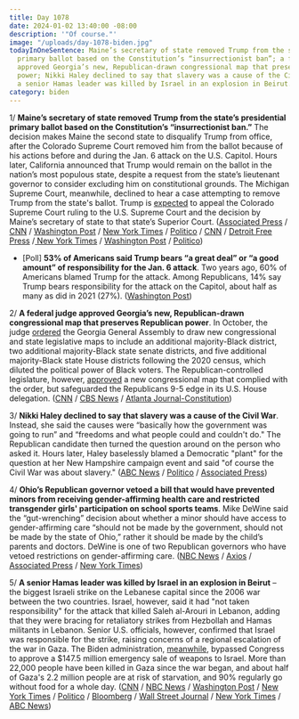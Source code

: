 ```yaml
---
title: Day 1078
date: 2024-01-02 13:40:00 -08:00
description: '"Of course."'
image: "/uploads/day-1078-biden.jpg"
todayInOneSentence: Maine’s secretary of state removed Trump from the state’s presidential
  primary ballot based on the Constitution’s “insurrectionist ban”; a federal judge
  approved Georgia’s new, Republican-drawn congressional map that preserves Republican
  power; Nikki Haley declined to say that slavery was a cause of the Civil War; and
  a senior Hamas leader was killed by Israel in an explosion in Beirut.
category: biden
---
```


1/ **Maine’s secretary of state removed Trump from the state’s presidential primary ballot based on the Constitution’s “insurrectionist ban.”** The decision makes Maine the second state to disqualify Trump from office, after the Colorado Supreme Court removed him from the ballot because of his actions before and during the Jan. 6 attack on the U.S. Capitol. Hours later, California announced that Trump would remain on the ballot in the nation’s most populous state, despite a request from the state’s lieutenant governor to consider excluding him on constitutional grounds. The Michigan Supreme Court, meanwhile, declined to hear a case attempting to remove Trump from the state's ballot. Trump is [expected](https://apnews.com/article/trump-supreme-court-colorado-maine-14th-amendment-24e92ece8a13531ded8975a651127cde) to appeal the Colorado Supreme Court ruling to the U.S. Supreme Court and the decision by Maine’s secretary of state to that state’s Superior Court. ([Associated Press](https://apnews.com/article/maine-trump-presidential-ballot-election-insurrection-081fd38ce1f20be9b8423cb2f8c66dee) / [CNN](https://www.cnn.com/2023/12/28/politics/trump-maine-14th-amendment-ballot) / [Washington Post](https://www.washingtonpost.com/politics/2023/12/28/maine-trump-primary-ballot/) / [New York Times](https://www.nytimes.com/2023/12/28/us/maine-trump-ballot.html) / [Politico](https://www.politico.com/news/2023/12/28/maine-kicks-trump-off-ballot-under-14th-amendment-00133294) / [CNN](https://www.cnn.com/2023/12/27/politics/michigan-supreme-court-rejects-insurrectionist-ban-case-trump) / [Detroit Free Press](https://www.freep.com/story/news/politics/elections/2023/12/27/michigan-supreme-court-trump-stays-primary-ballot/72037140007/) /[ New York Times](https://www.nytimes.com/2023/12/27/us/michigan-trump-ballot.html) / [Washington Post](https://www.washingtonpost.com/politics/2023/12/27/michigan-supreme-court-trump-2024-primary-ballot/) / [Politico](https://www.politico.com/news/2023/12/29/california-secretary-of-state-leaves-trump-on-presidential-ballot-00133304))

* [Poll] **53% of Americans said Trump bears “a great deal” or “a good amount” of responsibility for the Jan. 6 attack**. Two years ago, 60% of Americans blamed Trump for the attack. Among Republicans, 14% say Trump bears responsibility for the attack on the Capitol, about half as many as did in 2021 (27%). ([Washington Post](https://www.washingtonpost.com/dc-md-va/2024/01/02/jan-6-poll-post-trump/))

2/ **A federal judge approved Georgia’s new, Republican-drawn congressional map that preserves Republican power**. In October, the judge [ordered](https://whatthefuckjusthappenedtoday.com/2023/10/26/day-1010/#6-a-federal-judge-ordered-georgia-to) the Georgia General Assembly to draw new congressional and state legislative maps to include an additional majority-Black district, two additional majority-Black state senate districts, and five additional majority-Black state House districts following the 2020 census, which diluted the political power of Black voters. The Republican-controlled legislature, however, [approved](https://whatthefuckjusthappenedtoday.com/2023/12/07/day-1052/#2-georgia%E2%80%99s-republican-controlled-le) a new congressional map that complied with the order, but safeguarded the Republicans 9-5 edge in its U.S. House delegation. ([CNN](https://www.cnn.com/2023/12/28/politics/judge-upholds-republican-drawn-georgia-congressional-map) / [CBS News](https://www.cbsnews.com/news/georgia-congressional-map-republicans-federal-voting-rights-law/) / [Atlanta Journal-Constitution](https://www.ajc.com/politics/breaking-georgias-republican-redistricting-plan-upheld-by-federal-judge/5YEJGZ25HBC6NPJUOLC54MAWN4/))

3/ **Nikki Haley declined to say that slavery was a cause of the Civil War**. Instead, she said the causes were “basically how the government was going to run” and “freedoms and what people could and couldn't do." The Republican candidate then turned the question around on the person who asked it. Hours later, Haley baselessly blamed a Democratic "plant" for the question at her New Hampshire campaign event and said "of course the Civil War was about slavery." ([ABC News](https://abcnews.go.com/Politics/nikki-haley-doesnt-cite-slavery-cause-civil-war/story?id=105956626) / [Politico](https://www.politico.com/news/2023/12/27/haley-slavery-cause-of-civil-war-00133254) / [Associated Press](https://apnews.com/article/haley-election-civil-war-slavery-a509ff9d7cc5e271c42592276b75735c))

4/ **Ohio’s Republican governor vetoed a bill that would have prevented minors from receiving gender-affirming health care and restricted transgender girls' participation on school sports teams**. Mike DeWine said the “gut-wrenching” decision about whether a minor should have access to gender-affirming care “should not be made by the government, should not be made by the state of Ohio,” rather it should be made by the child’s parents and doctors. DeWine is one of two Republican governors who have vetoed restrictions on gender-affirming care. ([NBC News](https://www.nbcnews.com/nbc-out/out-politics-and-policy/ohios-republican-governor-vetoes-trans-care-restriction-sports-ban-rcna131579) / [Axios](https://www.axios.com/2023/12/29/ohio-republican-dewine-trans-care-sports-ban-veto) / [Associated Press](https://apnews.com/article/transgender-health-ohio-minors-veto-c615cafed4fc81d32010d47d8853efaf) / [New York Times](https://www.nytimes.com/2023/12/29/us/ohio-transgender-bill.html))

5/ **A senior Hamas leader was killed by Israel in an explosion in Beirut** – the biggest Israeli strike on the Lebanese capital since the 2006 war between the two countries. Israel, however, said it had "not taken responsibility" for the attack that killed Saleh al-Arouri in Lebanon, adding that they were bracing for retaliatory strikes from Hezbollah and Hamas militants in Lebanon. Senior U.S. officials, however, confirmed that Israel was responsible for the strike, raising concerns of a regional escalation of the war in Gaza. The Biden administration, [meanwhile](https://apnews.com/article/us-israel-gaza-arms-hamas-bypass-congress-1dc77f20aac4a797df6a2338b677da4f), bypassed Congress to approve a $147.5 million emergency sale of weapons to Israel. More than 22,000 people have been killed in Gaza since the war began, and about half of Gaza's 2.2 million people are at risk of starvation, and 90% regularly go without food for a whole day. ([CNN](https://www.cnn.com/middleeast/live-news/israel-hamas-war-gaza-news-01-02-24/index.html) / [NBC News](https://www.nbcnews.com/news/world/live-blog/israel-hamas-war-live-updates-rcna131825) / [Washington Post](https://www.washingtonpost.com/world/2024/01/02/israel-hamas-war-gaza-news-updates/) / [New York Times](https://www.nytimes.com/live/2024/01/02/world/israel-supreme-court-gaza-news) / [Politico](https://www.politico.com/news/2024/01/02/beirut-explosion-hamas-hezbollah-00133447) / [Bloomberg](https://www.bloomberg.com/news/articles/2024-01-02/explosion-in-lebanon-s-capital-state-agency-reports?srnd=premium&sref=MIBMEEoj) / [Wall Street Journal](https://www.wsj.com/world/middle-east/israel-fights-on-three-fronts-as-it-debates-how-to-end-gaza-war-1c74c512?mod=hp_lead_pos1) / [New York Times](https://www.nytimes.com/2024/01/01/world/middleeast/gaza-israel-hunger.html) / [ABC News](https://abcnews.go.com/International/live-updates/israel-hamas-war-2024/?id=106026146))
